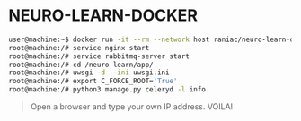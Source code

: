# NEURO-LEARN-DOCKER

```bash
user@machine:~$ docker run -it --rm --network host raniac/neuro-learn-docker:test
root@machine:/# service nginx start
root@machine:/# service rabbitmq-server start
root@machine:/# cd /neuro-learn/app/
root@machine:/# uwsgi -d --ini uwsgi.ini
root@machine:/# export C_FORCE_ROOT='True'
root@machine:/# python3 manage.py celeryd -l info
```
> Open a browser and type your own IP address. VOILA!
